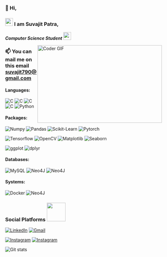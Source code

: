 ### 👋 Hi, 
###   <img src="https://raw.githubusercontent.com/TheDudeThatCode/TheDudeThatCode/master/Assets/Hi.gif" width=25 height=25> I am Suvajit Patra,
<p>
  <em>
    <b>Computer Science Student</b> <img src="https://raw.githubusercontent.com/TheDudeThatCode/TheDudeThatCode/master/Assets/Developer.gif" width=25 height=25> 
  </em>
 </p>
<img align="right" alt="Coder GIF" height=250 width=400 src="https://static.wixstatic.com/media/2be1ce_864567900845418ebfd61e297637464d~mv2.gif" />
<em>
</em>

### 📫 You can mail me on this email suvajit790@gmail.com

#### Languages:
<a target="_blank"><img alt="C" src="https://img.shields.io/badge/C-A8B9CC?style=for-the-badge&logo=C&logoColor=white" /></a>
<a target="_blank"><img alt="C" src="https://img.shields.io/badge/C++-00599C?style=for-the-badge&logo=C++&logoColor=white" /></a>
<a target="_blank"><img alt="C" src="https://img.shields.io/badge/Python-3776AB?style=for-the-badge&logo=python&logoColor=white" /></a>
<a target="_blank"><img alt="C" src="https://img.shields.io/badge/Python-3776AB?style=for-the-badge&logo=python&logoColor=white" /></a>
<a target="_blank"><img alt="Python" src="https://img.shields.io/badge/Python-3776AB?style=for-the-badge&logo=python&logoColor=white" /></a>

#### Packages:
<a target="_blank"><img alt="Numpy" src="https://img.shields.io/badge/Numpy-777BB4?style=for-the-badge&logo=numpy&logoColor=white" /></a>
<a target="_blank"><img alt="Pandas" src="https://img.shields.io/badge/Pandas-2C2D72?style=for-the-badge&logo=pandas&logoColor=white" /></a>
<a target="_blank"><img alt="Scikit-Learn" src="https://img.shields.io/badge/scikit_learn-F7931E?style=for-the-badge&logo=scikit-learn&logoColor=white" /></a>
<a target="_blank"><img alt="Pytorch" src="https://img.shields.io/badge/PyTorch-EE4C2C?style=for-the-badge&logo=PyTorch&logoColor=white" /></a>

<a target="_blank"><img alt="Tensorflow" src="https://img.shields.io/badge/-tensorflow-777BB4?style=for-the-badge&logo=tensorflow&logoColor=white" /></a>
<a target="_blank"><img alt="OpenCV" src="https://img.shields.io/badge/OpenCV-27338e?style=for-the-badge&logo=OpenCV&logoColor=white" /></a>
<a target="_blank"><img alt="Matplotlib" src="https://img.shields.io/badge/-matplotlib-2C2D72?style=for-the-badge&logo=matplotlib&logoColor=white" /></a>
<a target="_blank"><img alt="Seaborn" src="https://img.shields.io/badge/-seaborn-EE4C2C?style=for-the-badge&logo=seaborn&logoColor=white" /></a>

<a target="_blank"><img alt="ggplot" src="https://img.shields.io/badge/-ggplot-F7931E?style=for-the-badge&logo=ggplot&logoColor=white" /></a>
<a target="_blank"><img alt="dplyr" src="https://img.shields.io/badge/-dplyr-2C2D72?style=for-the-badge&logo=dplyr&logoColor=white" /></a>

#### Databases:
<a target="_blank"><img alt="MySQL" src="https://img.shields.io/badge/MySQL-00758F?style=for-the-badge&logo=mysql&logoColor=white" /></a>
<a target="_blank"><img alt="Neo4J" src="https://img.shields.io/badge/Neo4j-018bff?style=for-the-badge&logo=neo4j&logoColor=white" /></a>
<a target="_blank"><img alt="Neo4J" src="https://img.shields.io/badge/hadoop-018bff?style=for-the-badge&logo=hadoop&logoColor=white" /></a>

#### Systems:
<a target="_blank"><img alt="Docker" src="https://img.shields.io/badge/Docker-2CA5E0?style=for-the-badge&logo=docker&logoColor=white" /></a>
<a target="_blank"><img alt="Neo4J" src="https://img.shields.io/badge/-CVAT-blue?style=for-the-badge&logo=CVAT&logoColor=white" /></a>

### Social Platforms <img src='https://raw.githubusercontent.com/ShahriarShafin/ShahriarShafin/main/Assets/handshake.gif' width="60px">

  <a href="https://www.linkedin.com/in/mahendra-nandi-7038b8176/" target="_blank"><img alt="LinkedIn" src="https://img.shields.io/badge/linkedin-%230077B5.svg?&style=for-the-badge&logo=linkedin&logoColor=white" /></a>
  <a href="mahendranandi.rkma@gmail.com" target="_blank"><img alt="Gmail" src="https://img.shields.io/badge/Gmail-D14836?style=for-the-badge&logo=gmail&logoColor=white" /></a>
<!--   <a href="https://www.facebook.com/profile.php?id=" target="_blank"><img alt="Facebook" src="https://img.shields.io/badge/facebook-2C2D72?style=for-the-badge&logo=facebook&logoColor=white" /></a> -->
  <a href="https://www.instagram.com/mahendranandi_504/" target="_blank"><img alt="Instagram" src="https://img.shields.io/badge/instagram-D14836?style=for-the-badge&logo=instagram&logoColor=white" /></a>
  <a href="https://mobile.twitter.com/MahendraNandi2" target="_blank"><img alt="Instagram" src="https://img.shields.io/badge/twitter-777BB4?style=for-the-badge&logo=twitter&logoColor=white" /></a>


![Git stats](https://github-readme-stats.vercel.app/api?username=suvajit790&show_icons=true&hide=issues)

<!---
suvajit790/suvajit790 is a ✨ special ✨ repository because its `README.md` (this file) appears on your GitHub profile.
You can click the Preview link to take a look at your changes.
--->
